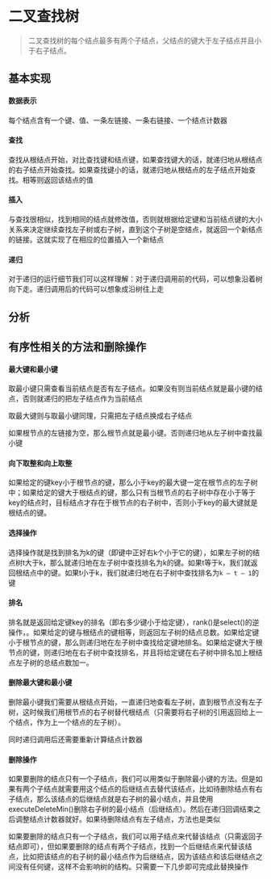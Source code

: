 # 二叉查找树

> 二叉查找树的每个结点最多有两个子结点，父结点的键大于左子结点并且小于右子结点。

## 基本实现

#### 数据表示

每个结点含有一个键、值、一条左链接、一条右链接、一个结点计数器

#### 查找

查找从根结点开始，对比查找键和结点键，如果查找键大的话，就递归地从根结点的右子结点开始查找。如果查找键小的话，就递归地从根结点的左子结点开始查找。相等则返回该结点的值

#### 插入

与查找很相似，找到相同的结点就修改值，否则就根据给定键和当前结点键的大小关系来决定继续查找左子树或右子树，直到这个子树是空结点，就返回一个新结点的链接。这就实现了在相应的位置插入一个新结点

#### 递归

对于递归的运行细节我们可以这样理解：对于递归调用前的代码，可以想象沿着树向下走。递归调用后的代码可以想象成沿树往上走

## 分析

## 有序性相关的方法和删除操作

#### 最大键和最小键

取最小键只需查看当前结点是否有左子结点。如果没有则当前结点就是最小键的结点，否则就递归的把左子结点作为当前结点

取最大键则与取最小键同理，只需把左子结点换成右子结点

如果根节点的左链接为空，那么根节点就是最小键。否则递归地从左子树中查找最小键

#### 向下取整和向上取整

如果给定的键key小于根节点的键，那么小于key的最大键一定在根节点的左子树中；如果给定的键大于根结点的键，那么只有当根节点的右子树中存在小于等于key的结点时，目标结点才存在于根节点的右子树中，否则小于key的最大键就是根结点的键。

#### 选择操作

选择操作就是找到排名为k的键（即键中正好右k个小于它的键），如果左子树的结点树t大于k，那么就递归地在左子树中查找排名为k的键。如果t等于k，我们就返回根结点中的键。如果t小于k，我们就递归地在右子树中查找排名为`k – t – 1`的键

#### 排名

排名就是返回给定键key的排名（即右多少键小于给定键），rank()是select()的逆操作，。如果给定的键与根结点的键相等，则返回左子树的结点总数。如果给定键小于根节点的键，那么则递归地在左子树中查找给定键地排名。如果给定键大于根节点的键，则递归地在右子树中查找排名，并且将给定键在右子树中排名加上根结点左子树的总结点数加一。

#### 删除最大键和最小键

删除最小键我们需要从根结点开始，一直递归地查看左子树，直到根节点没有左子树，这时候我们用根节点的右子树替代根结点（只需要将右子树的引用返回给上一个结点，作为上一个结点的左子树）。

同时递归调用后还需要重新计算结点计数器

#### 删除操作

如果要删除的结点只有一个子结点，我们可以用类似于删除最小键的方法。但是如果有两个子结点就需要用这个结点的后继结点去替代该结点，比如待删除结点有右子结点，那么该结点的后继结点就是右子树的最小结点，并且使用executeDeleteMin()删除右子树的最小结点（后继结点）。然后在递归回调结束之后调整结点计数器就好。如果待删除结点有左子结点，方法也是类似

如果要删除的结点只有一个子结点，我们可以用子结点来代替该结点（只需返回子结点即可），但如果要删除的结点有两个子结点，找到一个后继结点来代替该结点，比如把该结点的右子树的最小结点作为后继结点，因为该结点和该后继结点之间没有任何键，这样不会影响树的结构。只需要一下几步即可完成此替换操作









#### 